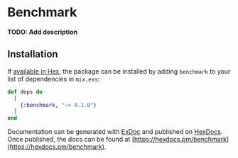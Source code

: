 # Benchmark

**TODO: Add description**

## Installation

If [available in Hex](https://hex.pm/docs/publish), the package can be installed
by adding `benchmark` to your list of dependencies in `mix.exs`:

```elixir
def deps do
  [
    {:benchmark, "~> 0.1.0"}
  ]
end
```

Documentation can be generated with [ExDoc](https://github.com/elixir-lang/ex_doc)
and published on [HexDocs](https://hexdocs.pm). Once published, the docs can
be found at [https://hexdocs.pm/benchmark](https://hexdocs.pm/benchmark).

